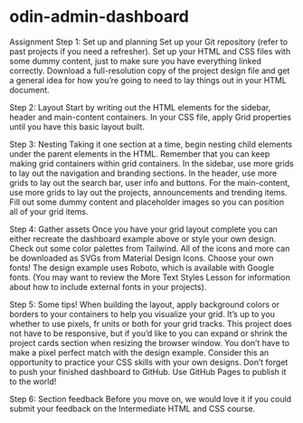 # odin-admin-dashboard

Assignment
Step 1: Set up and planning
Set up your Git repository (refer to past projects if you need a refresher).
Set up your HTML and CSS files with some dummy content, just to make sure you have everything linked correctly.
Download a full-resolution copy of the project design file and get a general idea for how you’re going to need to lay things out in your HTML document.

Step 2: Layout
Start by writing out the HTML elements for the sidebar, header and main-content containers.
In your CSS file, apply Grid properties until you have this basic layout built.

Step 3: Nesting
Taking it one section at a time, begin nesting child elements under the parent elements in the HTML. Remember that you can keep making grid containers within grid containers.
In the sidebar, use more grids to lay out the navigation and branding sections.
In the header, use more grids to lay out the search bar, user info and buttons.
For the main-content, use more grids to lay out the projects, announcements and trending items.
Fill out some dummy content and placeholder images so you can position all of your grid items.

Step 4: Gather assets
Once you have your grid layout complete you can either recreate the dashboard example above or style your own design.
Check out some color palettes from Tailwind.
All of the icons and more can be downloaded as SVGs from Material Design Icons.
Choose your own fonts! The design example uses Roboto, which is available with Google fonts. (You may want to review the More Text Styles Lesson for information about how to include external fonts in your projects).

Step 5: Some tips!
When building the layout, apply background colors or borders to your containers to help you visualize your grid.
It’s up to you whether to use pixels, fr units or both for your grid tracks.
This project does not have to be responsive, but if you’d like to you can expand or shrink the project cards section when resizing the browser window.
You don’t have to make a pixel perfect match with the design example. Consider this an opportunity to practice your CSS skills with your own designs.
Don’t forget to push your finished dashboard to GitHub. Use GitHub Pages to publish it to the world!

Step 6: Section feedback
Before you move on, we would love it if you could submit your feedback on the Intermediate HTML and CSS course.